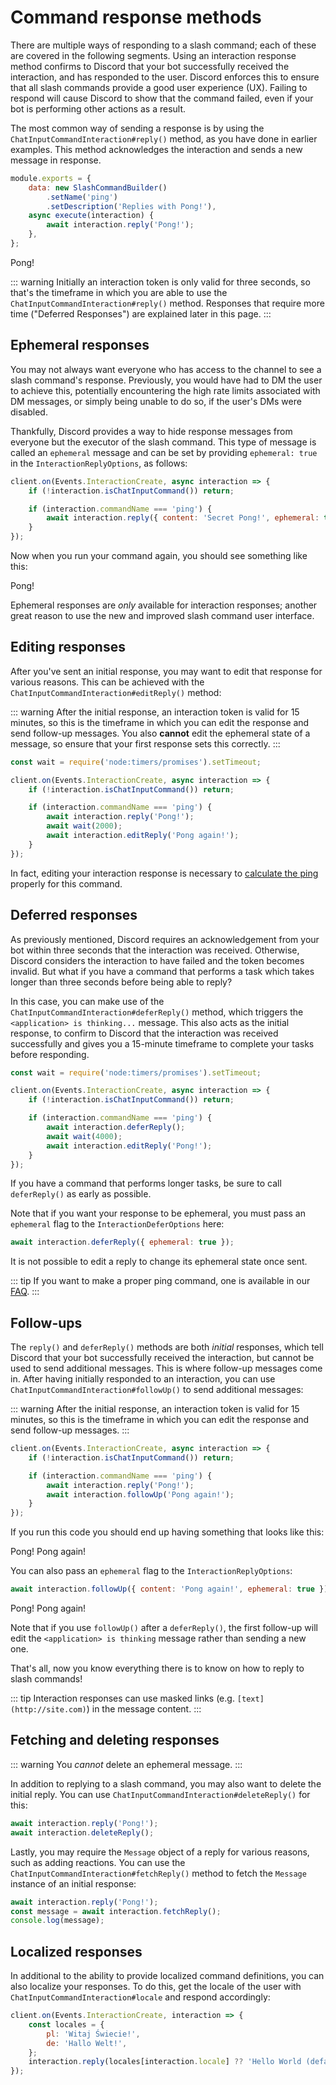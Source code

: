 # Command response methods

There are multiple ways of responding to a slash command; each of these are covered in the following segments. Using an interaction response method confirms to Discord that your bot successfully received the interaction, and has responded to the user. Discord enforces this to ensure that all slash commands provide a good user experience (UX). Failing to respond will cause Discord to show that the command failed, even if your bot is performing other actions as a result.

The most common way of sending a response is by using the `ChatInputCommandInteraction#reply()` method, as you have done in earlier examples. This method acknowledges the interaction and sends a new message in response.

```js {6}
module.exports = {
	data: new SlashCommandBuilder()
		.setName('ping')
		.setDescription('Replies with Pong!'),
	async execute(interaction) {
		await interaction.reply('Pong!');
	},
};
```

<DiscordMessages>
	<DiscordMessage profile="bot">
		<template #interactions>
			<DiscordInteraction profile="user" :command="true">ping</DiscordInteraction>
		</template>
		Pong!
	</DiscordMessage>
</DiscordMessages>

::: warning
Initially an interaction token is only valid for three seconds, so that's the timeframe in which you are able to use the `ChatInputCommandInteraction#reply()` method. Responses that require more time ("Deferred Responses") are explained later in this page.
:::

## Ephemeral responses

You may not always want everyone who has access to the channel to see a slash command's response. Previously, you would have had to DM the user to achieve this, potentially encountering the high rate limits associated with DM messages, or simply being unable to do so, if the user's DMs were disabled. 

Thankfully, Discord provides a way to hide response messages from everyone but the executor of the slash command. This type of message is called an `ephemeral` message and can be set by providing `ephemeral: true` in the `InteractionReplyOptions`, as follows:

```js {5}
client.on(Events.InteractionCreate, async interaction => {
	if (!interaction.isChatInputCommand()) return;

	if (interaction.commandName === 'ping') {
		await interaction.reply({ content: 'Secret Pong!', ephemeral: true });
	}
});
```

Now when you run your command again, you should see something like this:

<DiscordMessages>
	<DiscordMessage profile="bot">
		<template #interactions>
			<DiscordInteraction
				profile="user"
				:command="true"
				:ephemeral="true"
			>ping</DiscordInteraction>
		</template>
		Pong!
	</DiscordMessage>
</DiscordMessages>

Ephemeral responses are *only* available for interaction responses; another great reason to use the new and improved slash command user interface.

## Editing responses

After you've sent an initial response, you may want to edit that response for various reasons. This can be achieved with the `ChatInputCommandInteraction#editReply()` method:

::: warning
After the initial response, an interaction token is valid for 15 minutes, so this is the timeframe in which you can edit the response and send follow-up messages. You also **cannot** edit the ephemeral state of a message, so ensure that your first response sets this correctly.
:::

```js {1,8-9}
const wait = require('node:timers/promises').setTimeout;

client.on(Events.InteractionCreate, async interaction => {
	if (!interaction.isChatInputCommand()) return;

	if (interaction.commandName === 'ping') {
		await interaction.reply('Pong!');
		await wait(2000);
		await interaction.editReply('Pong again!');
	}
});
```

In fact, editing your interaction response is necessary to [calculate the ping](/popular-topics/faq.html#how-do-i-check-the-bot-s-ping) properly for this command.

## Deferred responses

As previously mentioned, Discord requires an acknowledgement from your bot within three seconds that the interaction was received. Otherwise, Discord considers the interaction to have failed and the token becomes invalid. But what if you have a command that performs a task which takes longer than three seconds before being able to reply?

In this case, you can make use of the `ChatInputCommandInteraction#deferReply()` method, which triggers the `<application> is thinking...` message. This also acts as the initial response, to confirm to Discord that the interaction was received successfully and gives you a 15-minute timeframe to complete your tasks before responding.
<!--- TODO: Thinking... message, once available in components -->

```js {7-9}
const wait = require('node:timers/promises').setTimeout;

client.on(Events.InteractionCreate, async interaction => {
	if (!interaction.isChatInputCommand()) return;

	if (interaction.commandName === 'ping') {
		await interaction.deferReply();
		await wait(4000);
		await interaction.editReply('Pong!');
	}
});
```

If you have a command that performs longer tasks, be sure to call `deferReply()` as early as possible.

Note that if you want your response to be ephemeral, you must pass an `ephemeral` flag to the `InteractionDeferOptions` here:

<!-- eslint-skip -->

```js
await interaction.deferReply({ ephemeral: true });
```

It is not possible to edit a reply to change its ephemeral state once sent.

::: tip
If you want to make a proper ping command, one is available in our [FAQ](/popular-topics/faq.md#how-do-i-check-the-bot-s-ping).
:::

## Follow-ups

The `reply()` and `deferReply()` methods are both *initial* responses, which tell Discord that your bot successfully received the interaction, but cannot be used to send additional messages. This is where follow-up messages come in. After having initially responded to an interaction, you can use `ChatInputCommandInteraction#followUp()` to send additional messages:

::: warning
After the initial response, an interaction token is valid for 15 minutes, so this is the timeframe in which you can edit the response and send follow-up messages.
:::

```js {6}
client.on(Events.InteractionCreate, async interaction => {
	if (!interaction.isChatInputCommand()) return;

	if (interaction.commandName === 'ping') {
		await interaction.reply('Pong!');
		await interaction.followUp('Pong again!');
	}
});
```

If you run this code you should end up having something that looks like this:

<DiscordMessages>
	<DiscordMessage profile="bot">
		<template #interactions>
			<DiscordInteraction profile="user" :command="true">ping</DiscordInteraction>
		</template>
		Pong!
	</DiscordMessage>
	<DiscordMessage profile="bot">
		<template #interactions>
			<DiscordInteraction profile="bot">Pong!</DiscordInteraction>
		</template>
		Pong again!
	</DiscordMessage>
</DiscordMessages>

You can also pass an `ephemeral` flag to the `InteractionReplyOptions`:

<!-- eslint-skip -->

```js
await interaction.followUp({ content: 'Pong again!', ephemeral: true });
```

<DiscordMessages>
	<DiscordMessage profile="bot">
		<template #interactions>
			<DiscordInteraction profile="user" :command="true">ping</DiscordInteraction>
		</template>
		Pong!
	</DiscordMessage>
	<DiscordMessage profile="bot">
		<template #interactions>
			<DiscordInteraction profile="bot" :ephemeral="true">Pong!</DiscordInteraction>
		</template>
		Pong again!
	</DiscordMessage>
</DiscordMessages>

Note that if you use `followUp()` after a `deferReply()`, the first follow-up will edit the `<application> is thinking` message rather than sending a new one.

That's all, now you know everything there is to know on how to reply to slash commands! 

::: tip
Interaction responses can use masked links (e.g. `[text](http://site.com)`) in the message content.
:::

## Fetching and deleting responses

::: warning
You _cannot_ delete an ephemeral message.
:::

In addition to replying to a slash command, you may also want to delete the initial reply. You can use `ChatInputCommandInteraction#deleteReply()` for this:

<!-- eslint-skip -->

```js {2}
await interaction.reply('Pong!');
await interaction.deleteReply();
```

Lastly, you may require the `Message` object of a reply for various reasons, such as adding reactions. You can use the `ChatInputCommandInteraction#fetchReply()` method to fetch the `Message` instance of an initial response:

<!-- eslint-skip -->

```js
await interaction.reply('Pong!');
const message = await interaction.fetchReply();
console.log(message);
```

## Localized responses

In additional to the ability to provide localized command definitions, you can also localize your responses. To do this, get the locale of the user with `ChatInputCommandInteraction#locale` and respond accordingly:

```js
client.on(Events.InteractionCreate, interaction => {
	const locales = {
		pl: 'Witaj Świecie!',
		de: 'Hallo Welt!',
	};
	interaction.reply(locales[interaction.locale] ?? 'Hello World (default is english)');
});
```


